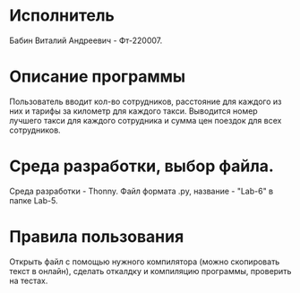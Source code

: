 # Исполнитель
Бабин Виталий Андреевич - Фт-220007.

# Описание программы
Пользователь вводит кол-во сотрудников, расстояние для каждого из них и тарифы за километр для каждого такси.
Выводится номер лучшего такси для каждого сотрудника и сумма цен поездок для всех сотрудников.

# Среда разработки, выбор файла.
Среда разработки - Thonny.
Файл формата .py, название - "Lab-6" в папке Lab-5.

# Правила пользования
Открыть файл с помощью нужного компилятора (можно скопировать текст в онлайн), сделать откалдку и компиляцию программы, проверить на тестах.
